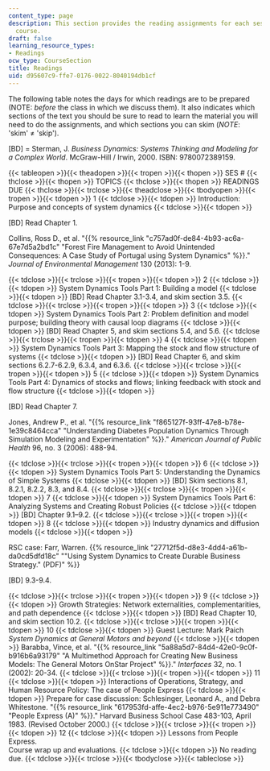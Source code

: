 ```yaml
---
content_type: page
description: This section provides the reading assignments for each session of the
  course.
draft: false
learning_resource_types:
- Readings
ocw_type: CourseSection
title: Readings
uid: d95607c9-ffe7-0176-0022-8040194db1cf
---
```

The following table notes the days for which readings are to be prepared (NOTE: _before_ the class in which we discuss them). It also indicates which sections of the text you should be sure to read to learn the material you will need to do the assignments, and which sections you can skim (_NOTE_: 'skim' ≠ 'skip').

\[BD\] = Sterman, J. _Business Dynamics: Systems Thinking and Modeling for a Complex World_. McGraw-Hill / Irwin, 2000. ISBN: 9780072389159.

{{< tableopen >}}{{< theadopen >}}{{< tropen >}}{{< thopen >}}
SES #
{{< thclose >}}{{< thopen >}}
TOPICS
{{< thclose >}}{{< thopen >}}
READINGS DUE
{{< thclose >}}{{< trclose >}}{{< theadclose >}}{{< tbodyopen >}}{{< tropen >}}{{< tdopen >}}
1
{{< tdclose >}}{{< tdopen >}}
Introduction: Purpose and concepts of system dynamics
{{< tdclose >}}{{< tdopen >}}

\[BD\] Read Chapter 1.

Collins, Ross D., et al. "{{% resource_link "c757ad0f-de84-4b93-ac6a-67e7d5a2bd1c" "Forest Fire Management to Avoid Unintended Consequences: A Case Study of Portugal using System Dynamics" %}}." _Journal of Environmental Management_ 130 (2013): 1-9.

{{< tdclose >}}{{< trclose >}}{{< tropen >}}{{< tdopen >}}
2
{{< tdclose >}}{{< tdopen >}}
System Dynamics Tools Part 1: Building a model
{{< tdclose >}}{{< tdopen >}}
\[BD\] Read Chapter 3.1-3.4, and skim section 3.5.
{{< tdclose >}}{{< trclose >}}{{< tropen >}}{{< tdopen >}}
3
{{< tdclose >}}{{< tdopen >}}
System Dynamics Tools Part 2: Problem definition and model purpose; building theory with causal loop diagrams
{{< tdclose >}}{{< tdopen >}}
\[BD\] Read Chapter 5, and skim sections 5.4, and 5.6.
{{< tdclose >}}{{< trclose >}}{{< tropen >}}{{< tdopen >}}
4
{{< tdclose >}}{{< tdopen >}}
System Dynamics Tools Part 3: Mapping the stock and flow structure of systems
{{< tdclose >}}{{< tdopen >}}
\[BD\] Read Chapter 6, and skim sections 6.2.7-6.2.9, 6.3.4, and 6.3.6.
{{< tdclose >}}{{< trclose >}}{{< tropen >}}{{< tdopen >}}
5
{{< tdclose >}}{{< tdopen >}}
System Dynamics Tools Part 4: Dynamics of stocks and flows; linking feedback with stock and flow structure
{{< tdclose >}}{{< tdopen >}}

\[BD\] Read Chapter 7.

Jones, Andrew P., et al. "{{% resource_link "f865127f-93ff-47e8-b78e-1e39c8464cca" "Understanding Diabetes Population Dynamics Through Simulation Modeling and Experimentation" %}}." _American Journal of Public Health_ 96, no. 3 (2006): 488-94.

{{< tdclose >}}{{< trclose >}}{{< tropen >}}{{< tdopen >}}
6
{{< tdclose >}}{{< tdopen >}}
System Dynamics Tools Part 5: Understanding the Dynamics of Simple Systems
{{< tdclose >}}{{< tdopen >}}
\[BD\] Skim sections 8.1, 8.2.1, 8.2.2, 8.3, and 8.4.
{{< tdclose >}}{{< trclose >}}{{< tropen >}}{{< tdopen >}}
7
{{< tdclose >}}{{< tdopen >}}
System Dynamics Tools Part 6: Analyzing Systems and Creating Robust Policies
{{< tdclose >}}{{< tdopen >}}
\[BD\] Chapter 9.1–9.2.
{{< tdclose >}}{{< trclose >}}{{< tropen >}}{{< tdopen >}}
8
{{< tdclose >}}{{< tdopen >}}
Industry dynamics and diffusion models
{{< tdclose >}}{{< tdopen >}}

RSC case: Farr, Warren. {{% resource_link "27712f5d-d8e3-4dd4-a61b-da0cd5dfd18c" "\"Using System Dynamics to Create Durable Business Strategy.\" (PDF)" %}}

\[BD\] 9.3-9.4.

{{< tdclose >}}{{< trclose >}}{{< tropen >}}{{< tdopen >}}
9
{{< tdclose >}}{{< tdopen >}}
Growth Strategies: Network externalities, complementarities, and path dependence
{{< tdclose >}}{{< tdopen >}}
\[BD\] Read Chapter 10, and skim section 10.2.
{{< tdclose >}}{{< trclose >}}{{< tropen >}}{{< tdopen >}}
10
{{< tdclose >}}{{< tdopen >}}
Guest Lecture: Mark Paich _System Dynamics at General Motors and beyond_
{{< tdclose >}}{{< tdopen >}}
Barabba, Vince, et al. "{{% resource_link "5a88a5d7-84d4-42e0-9c0f-b916b6a93179" "A Multimethod Approach for Creating New Business Models: The General Motors OnStar Project" %}}." _Interfaces_ 32, no. 1 (2002): 20-34.
{{< tdclose >}}{{< trclose >}}{{< tropen >}}{{< tdopen >}}
11
{{< tdclose >}}{{< tdopen >}}
Interactions of Operations, Strategy, and Human Resource Policy: The case of People Express
{{< tdclose >}}{{< tdopen >}}
Prepare for case discussion: Schlesinger, Leonard A., and Debra Whitestone. "{{% resource_link "617953fd-affe-4ec2-b976-5e911e773490" "People Express (A)" %}}." Harvard Business School Case 483-103, April 1983. (Revised October 2000.)
{{< tdclose >}}{{< trclose >}}{{< tropen >}}{{< tdopen >}}
12
{{< tdclose >}}{{< tdopen >}}
Lessons from People Express.   
Course wrap up and evaluations.
{{< tdclose >}}{{< tdopen >}}
No reading due.
{{< tdclose >}}{{< trclose >}}{{< tbodyclose >}}{{< tableclose >}}